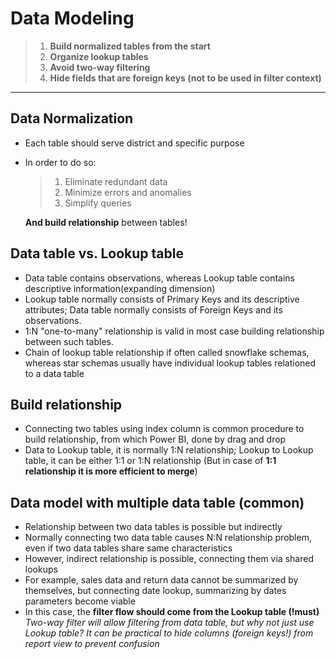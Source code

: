 # Data Modeling

> 1. **Build normalized tables from the start**
> 2. **Organize lookup tables**
> 3. **Avoid two-way filtering**
> 4. **Hide fields that are foreign keys (not to be used in filter context)**

___

## Data Normalization

- Each table should serve district and specific purpose

- In order to do so:

  > 1. Eliminate redundant data
  > 2. Minimize errors and anomalies
  > 3. Simplify queries

  **And build relationship** between tables!

## Data table vs. Lookup table

- Data table contains observations, whereas Lookup table contains descriptive information(expanding dimension)
- Lookup table normally consists of Primary Keys and its descriptive attributes;
  Data table normally consists of Foreign Keys and its observations.
- 1:N "one-to-many" relationship is valid in most case building relationship between such tables.
- Chain of lookup table relationship if often called snowflake schemas, whereas star schemas usually have individual lookup tables relationed to a data table

## Build relationship

- Connecting two tables using index column is common procedure to build relationship, from which Power BI, done by drag and drop
- Data to Lookup table, it is normally 1:N relationship;
  Lookup to Lookup table, it can be either 1:1 or 1:N relationship (But in case of **1:1 relationship it is more efficient to merge**)

## Data model with multiple data table (common)

- Relationship between two data tables is possible but indirectly
- Normally connecting two data table causes N:N relationship problem, even if two data tables share same characteristics
- However, indirect relationship is possible, connecting them via shared lookups
- For example, sales data and return data cannot be summarized by themselves, but connecting date lookup, summarizing by dates parameters become viable
- In this case, the **filter flow should come from the Lookup table (!must)**
  *Two-way filter will allow filtering from data table, but why not just use Lookup table?*
  *It can be practical to hide columns (foreign keys!) from report view to prevent confusion*



